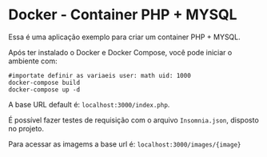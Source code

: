 # Docker - Container PHP + MYSQL

Essa é uma aplicação exemplo para criar um container PHP + MYSQL.
  
Após ter instalado o Docker e Docker Compose, você pode iniciar o ambiente com:

```
#importate definir as variaeis user: math uid: 1000
docker-compose build
docker-compose up -d
```
A base URL default é: `localhost:3000/index.php`.

É possível fazer testes de requisição com o arquivo `Insomnia.json`, disposto no projeto.

Para acessar as imagems a base url é: `localhost:3000/images/{image}`
